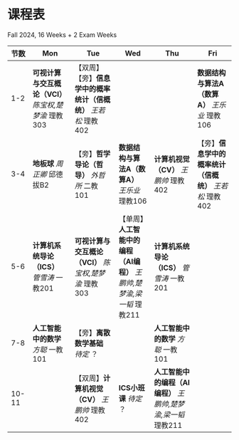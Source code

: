 # 课程表
Fall 2024, 16 Weeks + 2 Exam Weeks

|节数|Mon|Tue|Wed|Thu|Fri|
|-----|-----|-----|-----|-----|-----|
|1-2|**可视计算与交互概论（VCI）** *陈宝权,楚梦渝* 理教303|【双周】【旁】**信息学中的概率统计（信概统）** *王若松* 理教402|||**数据结构与算法A（数算A）** *王乐业* 理教106|
|3-4|**地板球** *周正卿* 邱德拔B2|【旁】**哲学导论（哲导）** *外哲所* 二教101|**数据结构与算法A（数算A）** *王乐业* 理教106|**计算机视觉（CV）** *王鹏帅* 理教402|【旁】**信息学中的概率统计（信概统）** *王若松* 理教402|
|5-6|**计算机系统导论（ICS）** *管雪涛* 一教201|**可视计算与交互概论（VCI）** *陈宝权,楚梦渝* 理教303|【单周】**人工智能中的编程（AI编程）** *王鹏帅,楚梦渝,梁一韬* 理教211|**计算机系统导论（ICS）** *管雪涛* 一教201|
|7-8|**人工智能中的数学** *方聪* 一教101|【旁】**离散数学基础** *待定* ？||**人工智能中的数学** *方聪* 一教101|
|10-11||【双周】**计算机视觉（CV）** *王鹏帅* 理教402|**ICS小班课** *待定* ？|**人工智能中的编程（AI编程）** *王鹏帅,楚梦渝,梁一韬* 理教211|
